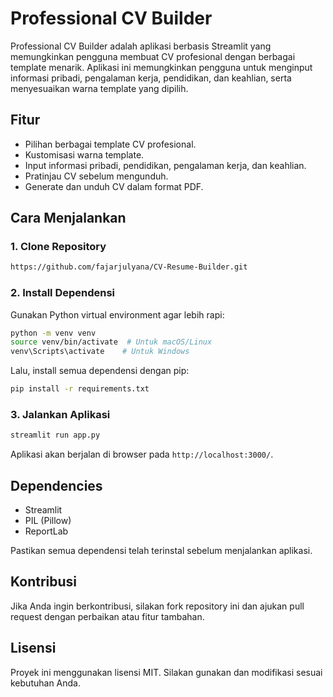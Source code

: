 # Professional CV Builder

Professional CV Builder adalah aplikasi berbasis Streamlit yang memungkinkan pengguna membuat CV profesional dengan berbagai template menarik. Aplikasi ini memungkinkan pengguna untuk menginput informasi pribadi, pengalaman kerja, pendidikan, dan keahlian, serta menyesuaikan warna template yang dipilih.

## Fitur
- Pilihan berbagai template CV profesional.
- Kustomisasi warna template.
- Input informasi pribadi, pendidikan, pengalaman kerja, dan keahlian.
- Pratinjau CV sebelum mengunduh.
- Generate dan unduh CV dalam format PDF.

## Cara Menjalankan

### 1. Clone Repository
```sh
https://github.com/fajarjulyana/CV-Resume-Builder.git
```

### 2. Install Dependensi
Gunakan Python virtual environment agar lebih rapi:
```sh
python -m venv venv
source venv/bin/activate  # Untuk macOS/Linux
venv\Scripts\activate    # Untuk Windows
```

Lalu, install semua dependensi dengan pip:
```sh
pip install -r requirements.txt
```

### 3. Jalankan Aplikasi
```sh
streamlit run app.py
```

Aplikasi akan berjalan di browser pada `http://localhost:3000/`.


## Dependencies
- Streamlit
- PIL (Pillow)
- ReportLab

Pastikan semua dependensi telah terinstal sebelum menjalankan aplikasi.

## Kontribusi
Jika Anda ingin berkontribusi, silakan fork repository ini dan ajukan pull request dengan perbaikan atau fitur tambahan.

## Lisensi
Proyek ini menggunakan lisensi MIT. Silakan gunakan dan modifikasi sesuai kebutuhan Anda.

